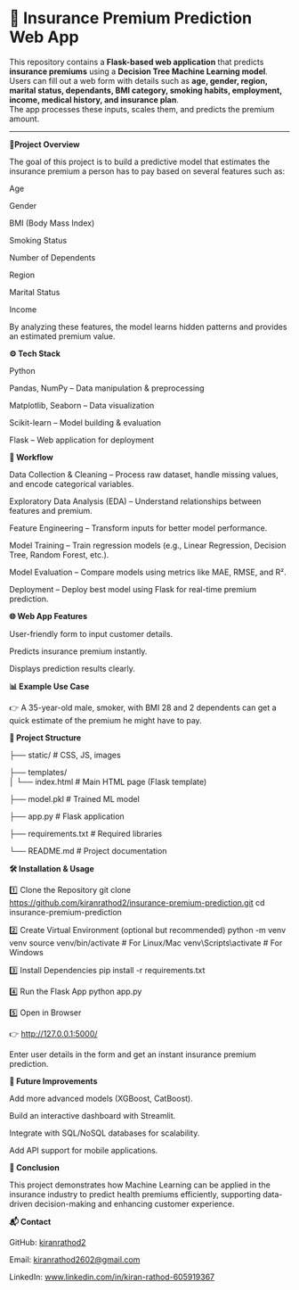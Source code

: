# 🚀 Insurance Premium Prediction Web App

This repository contains a **Flask-based web application** that predicts **insurance premiums** using a **Decision Tree Machine Learning model**.  
Users can fill out a web form with details such as **age, gender, region, marital status, dependants, BMI category, smoking habits, employment, income, medical history, and insurance plan**.  
The app processes these inputs, scales them, and predicts the premium amount.

---

**📌Project Overview**

The goal of this project is to build a predictive model that estimates the insurance premium a person has to pay based on several features such as:

 Age

 Gender

 BMI (Body Mass Index)

 Smoking Status

 Number of Dependents

 Region

 Marital Status

 Income

By analyzing these features, the model learns hidden patterns and provides an estimated premium value.

**⚙️ Tech Stack**

Python

Pandas, NumPy – Data manipulation & preprocessing

Matplotlib, Seaborn – Data visualization

Scikit-learn – Model building & evaluation

Flask – Web application for deployment

**🚀 Workflow**

Data Collection & Cleaning – Process raw dataset, handle missing values, and encode categorical variables.

Exploratory Data Analysis (EDA) – Understand relationships between features and premium.

Feature Engineering – Transform inputs for better model performance.

Model Training – Train regression models (e.g., Linear Regression, Decision Tree, Random Forest, etc.).

Model Evaluation – Compare models using metrics like MAE, RMSE, and R².

Deployment – Deploy best model using Flask for real-time premium prediction.

**🌐 Web App Features**

User-friendly form to input customer details.

Predicts insurance premium instantly.

Displays prediction results clearly.

**📊 Example Use Case**

👉 A 35-year-old male, smoker, with BMI 28 and 2 dependents can get a quick estimate of the premium he might have to pay.

**📂 Project Structure**

├── static/              # CSS, JS, images

├── templates/           
│   └── index.html       # Main HTML page (Flask template)

├── model.pkl            # Trained ML model

├── app.py               # Flask application

├── requirements.txt     # Required libraries

└── README.md            # Project documentation

**🛠️ Installation & Usage**

1️⃣ Clone the Repository
git clone https://github.com/kiranrathod2/insurance-premium-prediction.git
cd insurance-premium-prediction

2️⃣ Create Virtual Environment (optional but recommended)
python -m venv venv
source venv/bin/activate   # For Linux/Mac
venv\Scripts\activate      # For Windows

3️⃣ Install Dependencies
pip install -r requirements.txt

4️⃣ Run the Flask App
python app.py

5️⃣ Open in Browser

👉 http://127.0.0.1:5000/

Enter user details in the form and get an instant insurance premium prediction.

**🔮 Future Improvements**

Add more advanced models (XGBoost, CatBoost).

Build an interactive dashboard with Streamlit.

Integrate with SQL/NoSQL databases for scalability.

Add API support for mobile applications.

**📌 Conclusion**

This project demonstrates how Machine Learning can be applied in the insurance industry to predict health premiums efficiently, supporting data-driven decision-making and enhancing customer experience.

**📬 Contact**

GitHub: [kiranrathod2](https://github.com/kiranrathod2)

Email: kiranrathod2602@gmail.com

LinkedIn: www.linkedin.com/in/kiran-rathod-605919367



